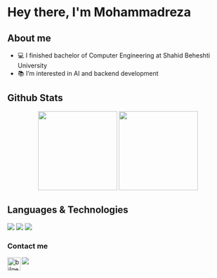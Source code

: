 # Hey there, I'm Mohammadreza

## About me
- 💻 I finished bachelor of Computer Engineering at Shahid Beheshti University
- 📚 I’m interested in AI and backend development


## Github Stats

<p align="center">
<img height="180em" src="https://github-readme-stats.vercel.app/api?username=mreza79&show_icons=true&theme=radical" />
<img height="180em" src="https://github-readme-stats.vercel.app/api/top-langs/?username=mreza79&layout=compact&theme=radical" />
</p>

## Languages & Technologies
[![](https://img.shields.io/badge/-python3-orange?style=for-the-badge&logo=python)](https://www.python.org/)
[![](https://img.shields.io/badge/-java-orange?style=for-the-badge&logo=java)](https://www.java.com/en/)
[![](https://img.shields.io/badge/-html-orange?style=for-the-badge&logo=html)](https://www.google.com/url?sa=t&rct=j&q=&esrc=s&source=web&cd=&cad=rja&uact=8&ved=2ahUKEwjj8uSSnI_vAhXLT8AKHS1gDU4QFjAAegQIARAE&url=https%3A%2F%2Fwww.w3schools.com%2Fhtml%2F&usg=AOvVaw0vItDRbv3KzO30MW1MRsJ1)

### Contact me
[![](https://img.shields.io/badge/-jamalimohammadreza79@gmail.com-lightgray?style=for-the-badge&logo=gmail)](mailto:jamalimohammadreza79@gmail.com)
[<img align="left" alt="bilgehangecici | LinkedIn" height="30px" src="https://www.flaticon.com/svg/static/icons/svg/725/725337.svg"/>][linkedin]


[linkedin]: https://www.linkedin.com/in/mohammad-reza-jamali-0977ab170/
